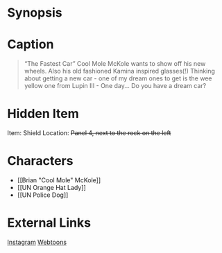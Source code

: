 # Synopsis


# Caption
> “The Fastest Car” Cool Mole McKole wants to show off his new wheels. Also his old fashioned Kamina inspired glasses(!) Thinking about getting a new car - one of my dream ones to get is the wee yellow one from Lupin III - One day... Do you have a dream car?

# Hidden Item
Item: Shield
Location: ~~Panel 4, next to the rock on the left~~

# Characters
* [[Brian "Cool Mole" McKole]]
* [[UN Orange Hat Lady]]
* [[UN Police Dog]]

# External Links
[Instagram](https://www.instagram.com/p/CTVm9p0qAl1/?igshid=YmMyMTA2M2Y=)
[Webtoons](https://www.webtoons.com/en/challenge/twistwood-tales/95-the-fastest-car/viewer?title_no=344740&episode_no=101)